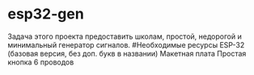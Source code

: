 # esp32-gen
Задача этого проекта предоставить школам, простой, недорогой и минимальный генератор сигналов.
#Необходимые ресурсы
ESP-32 (базовая версия, без доп. букв в названии)
Макетная плата
Простая кнопка
6 проводов
